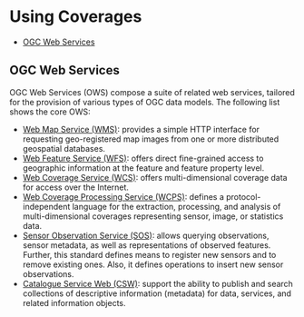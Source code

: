 # Using Coverages

- [OGC Web Services](./UsingCoverages.md#ogc-web-services)




## OGC Web Services
OGC Web Services (OWS) compose a suite of related web services, tailored for the provision of various types of OGC data models. The following list shows the core OWS:

- [Web Map Service (WMS)](https://www.ogc.org/standards/wms): provides a simple HTTP interface for requesting geo-registered map images from one or more distributed geospatial databases. 
- [Web Feature Service (WFS)](https://www.ogc.org/standards/wfs): offers direct fine-grained access to geographic information at the feature and feature property level.
- [Web Coverage Service (WCS)](https://www.ogc.org/standards/wcs): offers multi-dimensional coverage data for access over the Internet. 
- [Web Coverage Processing Service (WCPS)](https://www.ogc.org/standards/wcps): defines a protocol-independent language for the extraction, processing, and analysis of multi-dimensional coverages representing sensor, image, or statistics data.
- [Sensor Observation Service (SOS)](https://www.ogc.org/standards/sos):  allows querying observations, sensor metadata, as well as representations of observed features. Further, this standard defines means to register new sensors and to remove existing ones. Also, it defines operations to insert new sensor observations. 
- [Catalogue Service Web (CSW)](https://www.ogc.org/standards/cat): support the ability to publish and search collections of descriptive information (metadata) for data, services, and related information objects. 

